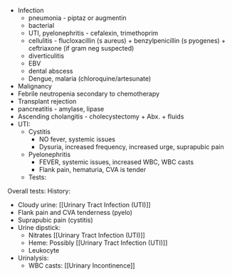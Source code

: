 -   Infection
    -   pneumonia - piptaz or augmentin
    -   bacterial
    -   UTI, pyelonephritis - cefalexin, trimethoprim
    -   cellulitis - flucloxacillin (s aureus) + benzylpenicillin (s pyogenes) + ceftriaxone (if gram neg suspected)
    -   diverticulitis
    -   EBV
    -   dental abscess
    -   Dengue, malaria (chloroquine/artesunate)
-   Malignancy
-   Febrile neutropenia secondary to chemotherapy
-   Transplant rejection
-   pancreatitis - amylase, lipase
-   Ascending cholangitis - cholecystectomy + Abx. + fluids
- UTI:
	- Cystitis
		- NO fever, systemic issues
		- Dysuria, increased frequency, increased urge, suprapubic pain
	- Pyelonephritis
		- FEVER, systemic issues, increased WBC, WBC casts
		- Flank pain, hematuria, CVA is tender
	- Tests:

Overall tests:
History:
- Cloudy urine: [[Urinary Tract Infection (UTI)]]
- Flank pain and CVA tenderness (pyelo)
- Suprapubic pain (cystitis)
- Urine dipstick:
	- Nitrates [[Urinary Tract Infection (UTI)]]
	- Heme: Possibly [[Urinary Tract Infection (UTI)]]
	- Leukocyte 
- Urinalysis:
	- WBC casts: [[Urinary Incontinence]]